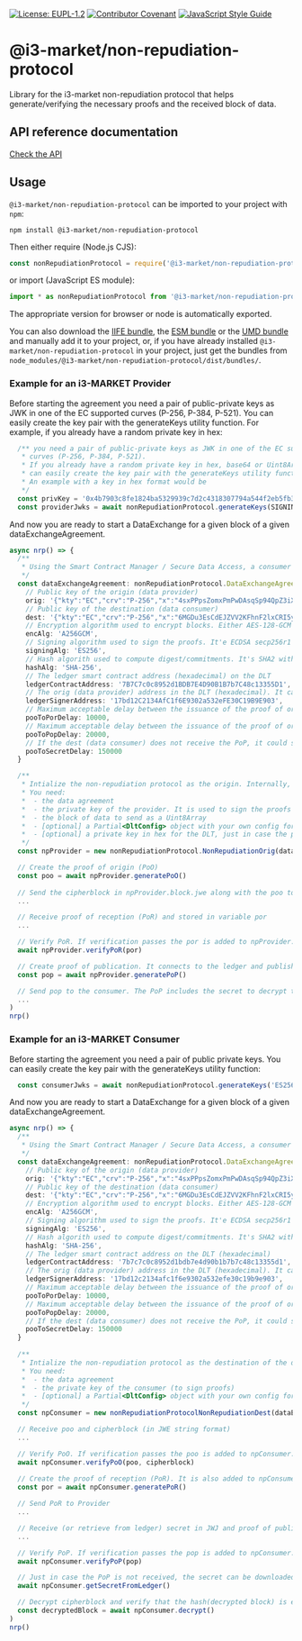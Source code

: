 [![License: EUPL-1.2](https://img.shields.io/badge/license-EUPL--1.2-green.svg)](LICENSE)
[![Contributor Covenant](https://img.shields.io/badge/Contributor%20Covenant-2.1-4baaaa.svg)](CODE_OF_CONDUCT.md)
[![JavaScript Style Guide](https://img.shields.io/badge/code_style-standard-brightgreen.svg)](https://standardjs.com)


# @i3-market/non-repudiation-protocol

Library for the i3-market non-repudiation protocol that helps generate/verifying the necessary proofs and the received block of data.

## API reference documentation

[Check the API](./docs/API.md)

## Usage

`@i3-market/non-repudiation-protocol` can be imported to your project with `npm`:

```console
npm install @i3-market/non-repudiation-protocol
```

Then either require (Node.js CJS):

```javascript
const nonRepudiationProtocol = require('@i3-market/non-repudiation-protocol')
```

or import (JavaScript ES module):

```javascript
import * as nonRepudiationProtocol from '@i3-market/non-repudiation-protocol'
```

The appropriate version for browser or node is automatically exported.

You can also download the [IIFE bundle](https://gitlab.com/i3-market/code/wp3/t3.2/conflict-resolution/non-repudiation-protocol/-/raw/master/dist/dist/bundles/iife.js?inline=false), the [ESM bundle](https://gitlab.com/i3-market/code/wp3/t3.2/conflict-resolution/non-repudiation-protocol/-/raw/master/dist/dist/bundles/esm.min.js?inline=false) or the [UMD bundle](https://gitlab.com/i3-market/code/wp3/t3.2/conflict-resolution/non-repudiation-protocol/-/raw/master/dist/dist/bundles/umd.js?inline=false) and manually add it to your project, or, if you have already installed `@i3-market/non-repudiation-protocol` in your project, just get the bundles from `node_modules/@i3-market/non-repudiation-protocol/dist/bundles/`.

### Example for an i3-MARKET Provider

Before starting the agreement you need a pair of public-private keys as JWK in one of the EC supported curves (P-256, P-384, P-521). You can easily create the key pair with the generateKeys utility function. For example, if you already have a random private key in hex:

```typescript
  /** you need a pair of public-private keys as JWK in one of the EC supported 
   * curves (P-256, P-384, P-521).
   * If you already have a random private key in hex, base64 or Uint8Array, you
   * can easily create the key pair with the generateKeys utility function.
   * An example with a key in hex format would be
   */
  const privKey = '0x4b7903c8fe1824ba5329939c7d2c4318307794a544f2eb5fb3b6536210c98677'
  const providerJwks = await nonRepudiationProtocol.generateKeys(SIGNING_ALG, providerPrivKeyHex)
```

And now you are ready to start a DataExchange for a given block of a given dataExchangeAgreement.

```typescript
async nrp() => {
  /**
   * Using the Smart Contract Manager / Secure Data Access, a consumer and a provider would have agreed a Data Exchange Agreement
   */
  const dataExchangeAgreement: nonRepudiationProtocol.DataExchangeAgreement = {
    // Public key of the origin (data provider)
    orig: '{"kty":"EC","crv":"P-256","x":"4sxPPpsZomxPmPwDAsqSp94QpZ3iXP8xX4VxWCSCfms","y":"8YI_bvVrKPW63bGAsHgRvwXE6uj3TlnHwoQi9XaEBBE","alg":"ES256"}',
    // Public key of the destination (data consumer)
    dest: '{"kty":"EC","crv":"P-256","x":"6MGDu3EsCdEJZVV2KFhnF2lxCRI5yNpf4vWQrCIMk5M","y":"0OZbKAdooCqrQcPB3Bfqy0g-Y5SmnTyovFoFY35F00M","alg":"ES256"}',
    // Encryption algorithm used to encrypt blocks. Either AES-128-GCM ('A128GCM') or AES-256-GCM ('A256GCM)
    encAlg: 'A256GCM',
    // Signing algorithm used to sign the proofs. It'e ECDSA secp256r1 with key lengths: either 'ES256', 'ES384', or 'ES512' 
    signingAlg: 'ES256',
    // Hash algorith used to compute digest/commitments. It's SHA2 with different output lengths: either 'SHA-256', 'SHA-384' or 'SHA-512'
    hashAlg: 'SHA-256',
    // The ledger smart contract address (hexadecimal) on the DLT
    ledgerContractAddress: '7B7C7c0c8952d1BDB7E4D90B1B7b7C48c13355D1',
    // The orig (data provider) address in the DLT (hexadecimal). It can use a different keypair for signing proofs and signing transactions to the DLT) 
    ledgerSignerAddress: '17bd12C2134AfC1f6E9302a532eFE30C19B9E903',
    // Maximum acceptable delay between the issuance of the proof of origing (PoO) by the orig and the reception of the proof of reception (PoR) by the orig
    pooToPorDelay: 10000,
    // Maximum acceptable delay between the issuance of the proof of origing (PoP) by the orig and the reception of the proof of publication (PoR) by the dest
    pooToPopDelay: 20000,
    // If the dest (data consumer) does not receive the PoP, it could still get the decryption secret from the DLT. This defines the maximum acceptable delay between the issuance of the proof of origing (PoP) by the orig and the publication (block time) of the secret on the blockchain.
    pooToSecretDelay: 150000
  }

  /**
   * Intialize the non-repudiation protocol as the origin. Internally, a one-time secret is created and the block is encrypted.
   * You need:
   *  - the data agreement
   *  - the private key of the provider. It is used to sign the proofs and to sign transactions to the ledger (if not stated otherwise)
   *  - the block of data to send as a Uint8Array
   *  - [optional] a Partial<DltConfig> object with your own config for the DLT (see DltConfig interface)
   *  - [optional] a private key in hex for the DLT, just in case the private key used to sign transactions on the ledger is different than the one for signing the proofs
   */
  const npProvider = new nonRepudiationProtocol.NonRepudiationOrig(dataExchangeAgreement, providerJwks.privateJwk, block)

  // Create the proof of origin (PoO)
  const poo = await npProvider.generatePoO()
  
  // Send the cipherblock in npProvider.block.jwe along with the poo to the consumer
  ...

  // Receive proof of reception (PoR) and stored in variable por
  ...

  // Verify PoR. If verification passes the por is added to npProvider.block.por; otherwise it throws an error.
  await npProvider.verifyPoR(por)

  // Create proof of publication. It connects to the ledger and publishes the secret that can be used to decrypt the cipherblock
  const pop = await npProvider.generatePoP()

  // Send pop to the consumer. The PoP includes the secret to decrypt the cipherblock; although the consumer could also get the secret from the smart contract
  ...
)
nrp()
```

### Example for an i3-MARKET Consumer

Before starting the agreement you need a pair of public private keys. You can easily create the key pair with the generateKeys utility function:

```typescript
  const consumerJwks = await nonRepudiationProtocol.generateKeys('ES256', providerPrivKeyHex)
```

And now you are ready to start a DataExchange for a given block of a given dataExchangeAgreement.

```typescript
async nrp() => {
  /**
   * Using the Smart Contract Manager / Secure Data Access, a consumer and a provider would have agreed a Data Exchange Agreement
   */
  const dataExchangeAgreement: nonRepudiationProtocol.DataExchangeAgreement = {
    // Public key of the origin (data provider)
    orig: '{"kty":"EC","crv":"P-256","x":"4sxPPpsZomxPmPwDAsqSp94QpZ3iXP8xX4VxWCSCfms","y":"8YI_bvVrKPW63bGAsHgRvwXE6uj3TlnHwoQi9XaEBBE","alg":"ES256"}',
    // Public key of the destination (data consumer)
    dest: '{"kty":"EC","crv":"P-256","x":"6MGDu3EsCdEJZVV2KFhnF2lxCRI5yNpf4vWQrCIMk5M","y":"0OZbKAdooCqrQcPB3Bfqy0g-Y5SmnTyovFoFY35F00M","alg":"ES256"}',
    // Encryption algorithm used to encrypt blocks. Either AES-128-GCM ('A128GCM') or AES-256-GCM ('A256GCM)
    encAlg: 'A256GCM',
    // Signing algorithm used to sign the proofs. It'e ECDSA secp256r1 with key lengths: either 'ES256', 'ES384', or 'ES512' 
    signingAlg: 'ES256',
    // Hash algorith used to compute digest/commitments. It's SHA2 with different output lengths: either 'SHA-256', 'SHA-384' or 'SHA-512'
    hashAlg: 'SHA-256',
    // The ledger smart contract address on the DLT (hexadecimal)
    ledgerContractAddress: '7b7c7c0c8952d1bdb7e4d90b1b7b7c48c13355d1',
    // The orig (data provider) address in the DLT (hexadecimal). It can use a different keypair for signing proofs and signing transactions to the DLT) 
    ledgerSignerAddress: '17bd12c2134afc1f6e9302a532efe30c19b9e903',
    // Maximum acceptable delay between the issuance of the proof of origing (PoO) by the orig and the reception of the proof of reception (PoR) by the orig
    pooToPorDelay: 10000,
    // Maximum acceptable delay between the issuance of the proof of origing (PoP) by the orig and the reception of the proof of publication (PoR) by the dest
    pooToPopDelay: 20000,
    // If the dest (data consumer) does not receive the PoP, it could still get the decryption secret from the DLT. This defines the maximum acceptable delay between the issuance of the proof of origing (PoP) by the orig and the publication (block time) of the secret on the blockchain.
    pooToSecretDelay: 150000
  }
  
  /**
   * Intialize the non-repudiation protocol as the destination of the data block.
   * You need:
   *  - the data agreement
   *  - the private key of the consumer (to sign proofs)
   *  - [optional] a Partial<DltConfig> object with your own config for the DLT (see DltConfig interface)
   */
  const npConsumer = new nonRepudiationProtocolNonRepudiationDest(dataExchangeAgreement, consumerJwks.privateJwk)

  // Receive poo and cipherblock (in JWE string format)
  ...

  // Verify PoO. If verification passes the poo is added to npConsumer.block.poo and cipherblock to npConsumer.block.cipherblock; otherwise it throws an error.
  await npConsumer.verifyPoO(poo, cipherblock)
  
  // Create the proof of reception (PoR). It is also added to npConsumer.block.por
  const por = await npConsumer.generatePoR()

  // Send PoR to Provider
  ...

  // Receive (or retrieve from ledger) secret in JWJ and proof of publication (PoR) and stored them in secret and pop.
  ...

  // Verify PoP. If verification passes the pop is added to npConsumer.block.pop, and the secret to npConsumer.block.secret; otherwise it throws an error.
  await npConsumer.verifyPoP(pop)

  // Just in case the PoP is not received, the secret can be downloaded from the ledger. The next function downloads the secret and stores it to npConsumer.block.secret
  await npConsumer.getSecretFromLedger()

  // Decrypt cipherblock and verify that the hash(decrypted block) is equal to the committed one (in the original PoO). If verification fails, it throws an error.
  const decryptedBlock = await npConsumer.decrypt()
)
nrp()
```
